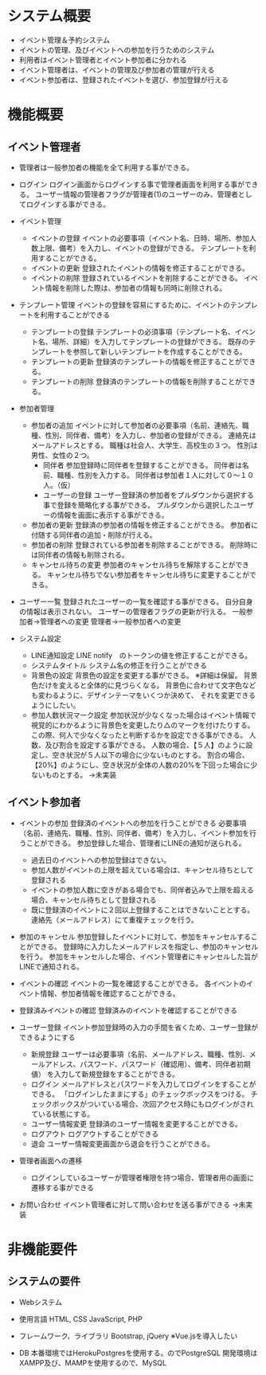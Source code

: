 # システム概要
* イベント管理＆予約システム
* イベントの管理、及びイベントへの参加を行うためのシステム
* 利用者はイベント管理者とイベント参加者に分かれる
* イベント管理者は、イベントの管理及び参加者の管理が行える
* イベント参加者は、登録されたイベントを選び、参加登録が行える

# 機能概要
## イベント管理者

* 管理者は一般参加者の機能を全て利用する事ができる。

* ログイン
    ログイン画面からログインする事で管理者画面を利用する事ができる。
    ユーザー情報の管理者フラグが管理者(1)のユーザーのみ、管理者としてログインする事ができる。

* イベント管理
    * イベントの登録
        イベントの必要事項（イベント名、日時、場所、参加人数上限、備考）を入力し、イベントの登録ができる。
        テンプレートを利用することができる。
    * イベントの更新
        登録されたイベントの情報を修正することができる。
    * イベントの削除
        登録されているイベントを削除することができる。
        イベント情報を削除した際は、参加者の情報も同時に削除される。

* テンプレート管理
    イベントの登録を容易にするために、イベントのテンプレートを利用することができる
    * テンプレートの登録
        テンプレートの必須事項（テンプレート名、イベント名、場所、詳細）を入力してテンプレートの登録ができる。
        既存のテンプレートを参照して新しいテンプレートを作成することができる。
    * テンプレートの更新
        登録済のテンプレートの情報を修正することができる。
    * テンプレートの削除
        登録済のテンプレートの情報を削除することができる。


* 参加者管理
    * 参加者の追加
        イベントに対して参加者の必要事項（名前、連絡先、職種、性別、同伴者、備考）を入力し、参加者の登録ができる。
        連絡先はメールアドレスとする。
        職種は社会人、大学生、高校生の３つ。
        性別は男性、女性の２つ。
        * 同伴者
            参加登録時に同伴者を登録することができる。
            同伴者は名前、職種、性別を入力する。
            同伴者は参加者１人に対して０〜１０人。（仮）
        * ユーザーの登録
            ユーザー登録済の参加者をプルダウンから選択する事で登録を簡略化する事ができる。
            プルダウンから選択したユーザーの情報を画面に表示する事ができる。
    * 参加者の更新
        登録済の参加者の情報を修正することができる。
        参加者に付随する同伴者の追加・削除が行える。
    * 参加者の削除
        登録されている参加者を削除することができる。
        削除時には同伴者の情報も削除される。
    * キャンセル待ちの変更
        参加者のキャンセル待ちを解除することができる。
        キャンセル待ちでない参加者をキャンセル待ちに変更することができる。

* ユーザー一覧
    登録されたユーザーの一覧を確認する事ができる。
    自分自身の情報は表示されない。
    ユーザーの管理者フラグの更新が行える。
    一般参加者→管理者への変更
    管理者→一般参加者への変更

* システム設定
    * LINE通知設定
        LINE notify　のトークンの値を修正することができる。
    * システムタイトル
        システム名の修正を行うことができる
    * 背景色の設定
        背景色の設定を変更する事ができる。
        ※詳細は保留。
        背景色だけを変えると全体的に見づらくなる。
        背景色に合わせて文字色なども変わるように、デザインテーマをいくつか決めて、
        それを変更できるようにしたい。
    * 参加人数状況マーク設定
        参加状況が少なくなった場合はイベント情報で視覚的にわかるように背景色を変更したり△のマークを付けたりする。
        この際、何人で少なくなったと判断するかを設定できる事ができる。
        人数、及び割合を設定する事ができる。
        人数の場合、【５人】のように設定し、空き状況が５人以下の場合に少ないものとする。
        割合の場合、【20%】のようにし、空き状況が全体の人数の20%を下回った場合に少ないものとする。
        →未実装

## イベント参加者
* イベントの参加
    登録済のイベントへの参加を行うことができる
    必要事項（名前、連絡先、職種、性別、同伴者、備考）を入力し、イベント参加を行うことができる。
    参加登録した場合、管理者にLINEの通知が送られる。
    * 過去日のイベントへの参加登録はできない。
    * 参加人数がイベントの上限を超えている場合は、キャンセル待ちとして登録される
    * イベントの参加人数に空きがある場合でも、同伴者込みで上限を超える場合、キャンセル待ちとして登録される
    * 既に登録済のイベントに２回以上登録することはできないこととする。
        連絡先（メールアドレス）にて重複チェックを行う。

* 参加のキャンセル
    参加登録したイベントに対して、参加をキャンセルすることができる。
    登録時に入力したメールアドレスを指定し、参加のキャンセルを行う。
    参加をキャンセルした場合、イベント管理者にキャンセルした旨がLINEで通知される。

* イベントの確認
    イベントの一覧を確認することができる。
    各イベントのイベント情報、参加者情報を確認することができる。

* 登録済みイベントの確認
    登録済みのイベントを確認することができる

* ユーザー登録
    イベント参加登録時の入力の手間を省くため、ユーザー登録ができるようにする
    * 新規登録
        ユーザーは必要事項（名前、メールアドレス、職種、性別、メールアドレス、パスワード、パスワード（確認用）、備考、同伴者初期値）
        を入力して新規登録をすることができる。
    * ログイン
        メールアドレスとパスワードを入力してログインをすることができる。
        「ログインしたままにする」のチェックボックスをつける。
        チェックボックスがついている場合、次回アクセス時にもログインがされている状態にする。
    * ユーザー情報変更
        登録済のユーザー情報を変更することができる。
    * ログアウト
        ログアウトすることができる
    * 退会
        ユーザー情報変更画面から退会を行うことができる。

* 管理者画面への遷移
    * ログインしているユーザーが管理者権限を持つ場合、管理者用の画面に遷移する事ができる

* お問い合わせ
    イベント管理者に対して問い合わせを送る事ができる
    →未実装


# 非機能要件
## システムの要件
* Webシステム

* 使用言語
    HTML, CSS JavaScript, PHP

* フレームワーク、ライブラリ
    Bootstrap, jQuery
    ※Vue.jsを導入したい

* DB
    本番環境ではHerokuPostgresを使用する。のでPostgreSQL
    開発環境はXAMPP及び、MAMPを使用するので、MySQL
    


